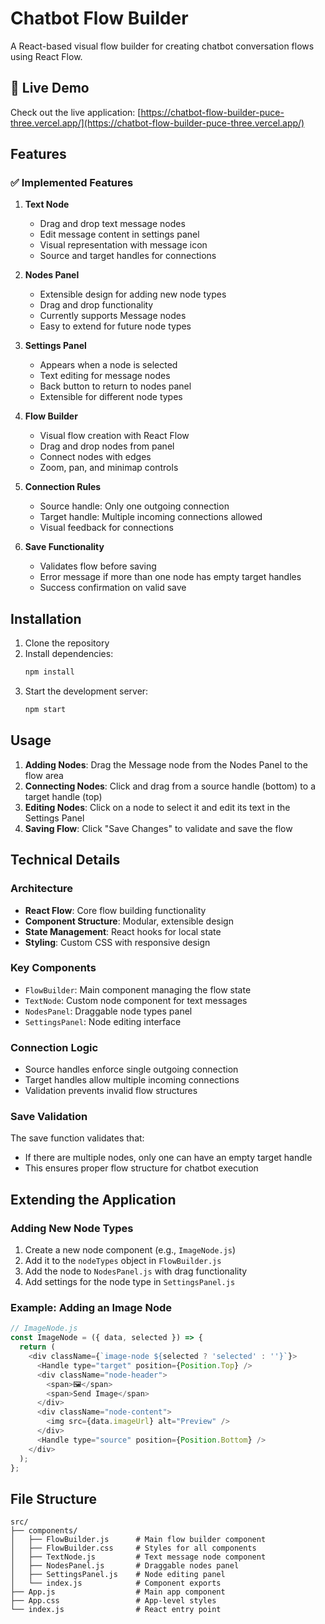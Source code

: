 # Chatbot Flow Builder

A React-based visual flow builder for creating chatbot conversation flows using React Flow.

## 🚀 Live Demo

Check out the live application: [https://chatbot-flow-builder-puce-three.vercel.app/](https://chatbot-flow-builder-puce-three.vercel.app/)

## Features

### ✅ Implemented Features

1. **Text Node**
   - Drag and drop text message nodes
   - Edit message content in settings panel
   - Visual representation with message icon
   - Source and target handles for connections

2. **Nodes Panel**
   - Extensible design for adding new node types
   - Drag and drop functionality
   - Currently supports Message nodes
   - Easy to extend for future node types

3. **Settings Panel**
   - Appears when a node is selected
   - Text editing for message nodes
   - Back button to return to nodes panel
   - Extensible for different node types

4. **Flow Builder**
   - Visual flow creation with React Flow
   - Drag and drop nodes from panel
   - Connect nodes with edges
   - Zoom, pan, and minimap controls

5. **Connection Rules**
   - Source handle: Only one outgoing connection
   - Target handle: Multiple incoming connections allowed
   - Visual feedback for connections

6. **Save Functionality**
   - Validates flow before saving
   - Error message if more than one node has empty target handles
   - Success confirmation on valid save

## Installation

1. Clone the repository
2. Install dependencies:
   ```bash
   npm install
   ```
3. Start the development server:
   ```bash
   npm start
   ```

## Usage

1. **Adding Nodes**: Drag the Message node from the Nodes Panel to the flow area
2. **Connecting Nodes**: Click and drag from a source handle (bottom) to a target handle (top)
3. **Editing Nodes**: Click on a node to select it and edit its text in the Settings Panel
4. **Saving Flow**: Click "Save Changes" to validate and save the flow

## Technical Details

### Architecture

- **React Flow**: Core flow building functionality
- **Component Structure**: Modular, extensible design
- **State Management**: React hooks for local state
- **Styling**: Custom CSS with responsive design

### Key Components

- `FlowBuilder`: Main component managing the flow state
- `TextNode`: Custom node component for text messages
- `NodesPanel`: Draggable node types panel
- `SettingsPanel`: Node editing interface

### Connection Logic

- Source handles enforce single outgoing connection
- Target handles allow multiple incoming connections
- Validation prevents invalid flow structures

### Save Validation

The save function validates that:
- If there are multiple nodes, only one can have an empty target handle
- This ensures proper flow structure for chatbot execution

## Extending the Application

### Adding New Node Types

1. Create a new node component (e.g., `ImageNode.js`)
2. Add it to the `nodeTypes` object in `FlowBuilder.js`
3. Add the node to `NodesPanel.js` with drag functionality
4. Add settings for the node type in `SettingsPanel.js`

### Example: Adding an Image Node

```javascript
// ImageNode.js
const ImageNode = ({ data, selected }) => {
  return (
    <div className={`image-node ${selected ? 'selected' : ''}`}>
      <Handle type="target" position={Position.Top} />
      <div className="node-header">
        <span>🖼️</span>
        <span>Send Image</span>
      </div>
      <div className="node-content">
        <img src={data.imageUrl} alt="Preview" />
      </div>
      <Handle type="source" position={Position.Bottom} />
    </div>
  );
};
```

## File Structure

```
src/
├── components/
│   ├── FlowBuilder.js      # Main flow builder component
│   ├── FlowBuilder.css     # Styles for all components
│   ├── TextNode.js         # Text message node component
│   ├── NodesPanel.js       # Draggable nodes panel
│   ├── SettingsPanel.js    # Node editing panel
│   └── index.js            # Component exports
├── App.js                  # Main app component
├── App.css                 # App-level styles
└── index.js                # React entry point
```




